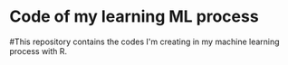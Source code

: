# Code of my learning ML process
#This repository contains the codes I'm creating in my machine learning process with R.
